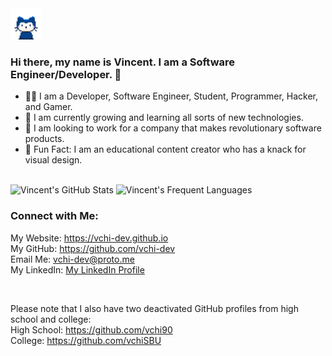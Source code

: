 <img src="/assets/mona-whisper.gif" width="50px" height="50px">

### Hi there, my name is Vincent. I am a Software Engineer/Developer. 👋
- 🧑‍💻 I am a Developer, Software Engineer, Student, Programmer, Hacker, and Gamer.
- 🌱 I am currently growing and learning all sorts of new technologies.
- 💼 I am looking to work for a company that makes revolutionary software products.
- 🎈 Fun Fact: I am an educational content creator who has a knack for visual design.

<br />
<img alt="Vincent's GitHub Stats" src="https://github-readme-stats.vercel.app/api?username=vchi-dev&show_icons=true&hide_border=true&hide=stars,prs,contribs&theme=tokyonight" />
<img alt="Vincent's Frequent Languages" src="https://github-readme-stats.vercel.app/api/top-langs/?username=vchi-dev&theme=tokyonight&layout=compact&hide_border" />

### Connect with Me:
My Website: <a href="https://vchi-dev.github.io/" target="_blank">https://vchi-dev.github.io</a>\
My GitHub: <a href="https://github.com/vchi-dev/" target="_blank">https://github.com/vchi-dev</a>\
Email Me: <a href="mailto:vchi-dev@proto.me">vchi-dev@proto.me</a>\
My LinkedIn: <a href="https://www.linkedin.com/in/vincent-chi-developer/">My LinkedIn Profile</a>

<br />

Please note that I also have two deactivated GitHub profiles from high school and college:\
High School: <a href="https://github.com/vchi-dev/" target="_blank">https://github.com/vchi90</a>\
College: <a href="https://github.com/vchi-dev/" target="_blank">https://github.com/vchiSBU</a>